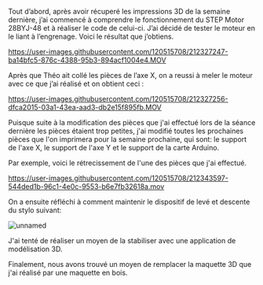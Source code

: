 Tout d’abord, après avoir récuperé les impressions 3D de la semaine dernière, j’ai commencé à comprendre le fonctionnement du STEP Motor 28BYJ-48 et à réaliser le code de celui-ci.
J’ai décidé de tester le moteur en le liant à l’engrenage. Voici le résultat que j’obtiens.

https://user-images.githubusercontent.com/120515708/212327247-ba14bfc5-876c-4388-95b3-894acf1004e4.MOV

Après que Théo ait collé les pièces de l’axe X, on a reussi à meler le moteur avec ce que j’ai réalisé et on obtient ceci :

https://user-images.githubusercontent.com/120515708/212327256-dfca2015-03a1-43ea-aad3-db2e15f895fb.MOV

Puisque suite à la modification des pièces que j'ai effectué lors de la séance dernière les pièces étaient trop petites, j'ai modifié toutes les prochaines pièces que l'on imprimera pour la semaine prochaine, qui sont: le support de l'axe X, le support de l'axe Y et le support de la carte Arduino.

Par exemple, voici le rétrecissement de l'une des pièces que j'ai effectué.

https://user-images.githubusercontent.com/120515708/212343597-544ded1b-96c1-4e0c-9553-b6e7fb32618a.mov

On a ensuite réfléchi à comment maintenir le dispositif de levé et descente du stylo suivant:

![unnamed](https://user-images.githubusercontent.com/120515708/212344683-659ed1a6-e62a-4a86-9021-12977a53a330.jpg)

J'ai tenté de réaliser un moyen de la stabiliser avec une application de modélisation 
3D.

Finalement, nous avons trouvé un moyen de remplacer la maquette 3D que j'ai réalisé par une maquette en bois.
